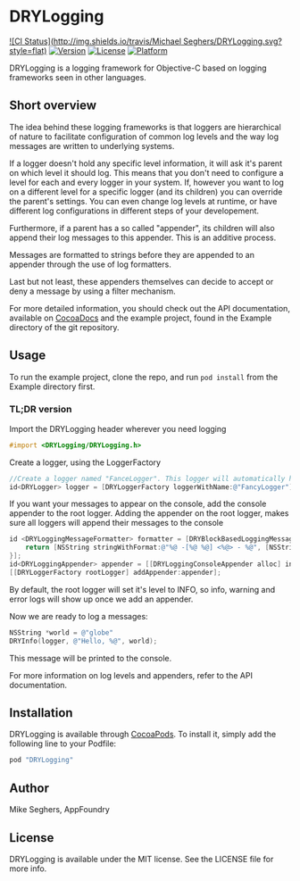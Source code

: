# DRYLogging

[![CI Status](http://img.shields.io/travis/Michael Seghers/DRYLogging.svg?style=flat)](https://travis-ci.org/appfoundry/DRYLogging)
[![Version](https://img.shields.io/cocoapods/v/DRYLogging.svg?style=flat)](http://cocoapods.org/pods/DRYLogging)
[![License](https://img.shields.io/cocoapods/l/DRYLogging.svg?style=flat)](http://cocoapods.org/pods/DRYLogging)
[![Platform](https://img.shields.io/cocoapods/p/DRYLogging.svg?style=flat)](http://cocoapods.org/pods/DRYLogging)

DRYLogging is a logging framework for Objective-C based on logging frameworks seen in other languages.

## Short overview

The idea behind these logging frameworks is that loggers are hierarchical of nature to facilitate configuration of common
log levels and the way log messages are written to underlying systems.

If a logger doesn't hold any specific level information, it will ask it's parent on which level it should log. This means
that you don't need to configure a level for each and every logger in your system. If, however you want to log on a 
different level for a specific logger (and its children) you can override the parent's settings. You can even change log 
levels at runtime, or have different log configurations in different steps of your developement. 

Furthermore, if a parent has a so called "appender", its children will also append their log messages to this appender.
This is an additive process. 

Messages are formatted to strings before they are appended to an appender through the use of log formatters. 
 
Last but not least, these appenders themselves can decide to accept or deny a message by using a filter mechanism.
 
For more detailed information, you should check out the API documentation, available on [CocoaDocs](http://cocoadocs.org/docsets/DRYLogging/)
and the example project, found in the Example directory of the git repository.

## Usage

To run the example project, clone the repo, and run `pod install` from the Example directory first.

### TL;DR version

Import the DRYLogging header wherever you need logging

```Objective-C
#import <DRYLogging/DRYLogging.h>
```

Create a logger, using the LoggerFactory

```Objective-C
//Create a logger named "FanceLogger". This logger will automatically have the root logger as its parent.
id<DRYLogger> logger = [DRYLoggerFactory loggerWithName:@"FancyLogger"];
```

If you want your messages to appear on the console, add the console appender to the root logger. Adding the appender on the root logger, makes sure all loggers will append their messages to the console

```Objective-C
id <DRYLoggingMessageFormatter> formatter = [DRYBlockBasedLoggingMessageFormatter formatterWithFormatterBlock:^NSString *(DRYLoggingMessage *message) {
    return [NSString stringWithFormat:@"%@ -[%@ %@] <%@> - %@", [NSString stringFromDRYLoggingLevel:message.level], message.className, message.methodName, message.lineNumber, message.message];
}];
id<DRYLoggingAppender> appender = [[DRYLoggingConsoleAppender alloc] initWithFormatter:formatter];
[[DRYLoggerFactory rootLogger] addAppender:appender];
```

By default, the root logger will set it's level to INFO, so info, warning and error logs will show up once we add an appender.

Now we are ready to log a messages: 

```Objective-C
NSString *world = @"globe"
DRYInfo(logger, @"Hello, %@", world);
```

This message will be printed to the console.

For more information on log levels and appenders, refer to the API documentation. 

## Installation

DRYLogging is available through [CocoaPods](http://cocoapods.org). To install
it, simply add the following line to your Podfile:

```ruby
pod "DRYLogging"
```

## Author

Mike Seghers, AppFoundry

## License

DRYLogging is available under the MIT license. See the LICENSE file for more info.

